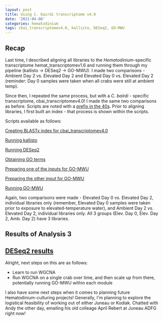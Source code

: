 ```yaml
---
layout: post
title: Using C. bairdi transcriptome v4.0
date: '2021-04-08'
categories: hematodinium
tags: cbai_transcriptomev4.0, kallisto, DESeq2, GO-MWU
---
```


## Recap

Last time, I described aligning all libraries to the _Hematodinium_-specific transcriptome hemat_transcriptomev1.6 and running them through my pipeline (kallisto -> DESeq2 -> GO-MWU). I made two comparisons - Ambient Day 2 vs. Elevated Day 2 and Elevated Day 0 vs. Elevated Day 2 (reminder: Day 0 samples were taken when all crabs were still at ambient temp). 

Since then, I repeated the same process, but with a _C. bairdi_ - specific transcriptome, cbai_transcriptomev4.0! I made the same two comparisons as before. Scripts are noted with a [prefix in the 40s](https://github.com/afcoyle/hemat_bairdi_transcriptome/tree/main/scripts). Prior to aligning libraries, I first built an index - that process is shown within the scripts.

Scripts available as follows:

[Creating BLASTx index for cbai_transcriptomev4.0](https://github.com/afcoyle/hemat_bairdi_transcriptome/blob/main/scripts/4_0_cbai4.0_indexcreation.ipynb)

[Running kallisto](https://github.com/afcoyle/hemat_bairdi_transcriptome/blob/main/scripts/4_1_download_libraries_run_kallisto.ipynb)

[Running DESeq2](https://github.com/afcoyle/hemat_bairdi_transcriptome/blob/main/scripts/4_2_kallisto_to_deseq_to_accessionIDs.Rmd)

[Obtaining GO terms](https://github.com/afcoyle/hemat_bairdi_transcriptome/blob/main/scripts/4_3_uniprot_to_GO.Rmd)

[Preparing one of the inputs for GO-MWU](https://github.com/afcoyle/hemat_bairdi_transcriptome/blob/main/scripts/4_4_eliminate_duplicates.ipynb)

[Preparing the other input for GO-MWU](https://github.com/afcoyle/hemat_bairdi_transcriptome/blob/main/scripts/4_5_GO-MWU_prep.Rmd)

[Running GO-MWU](https://github.com/afcoyle/hemat_bairdi_transcriptome/blob/main/scripts/4_6_running_GO-MWU/4_6_running_GO-MWU.R)

Again, two comparisons were made - Elevated Day 0 vs. Elevated Day 2, individual libraries only (remember, Elevated Day 0 samples were taken prior to exposure to elevated-temperature water), and Ambient Day 2 vs. Elevated Day 2, individual libraries only. All 3 groups (Elev. Day 0, Elev. Day 2, Amb. Day 2) have 3 libraries.

## Results of Analysis 3

## [DESeq2 results](https://github.com/afcoyle/hemat_bairdi_transcriptome/tree/main/graphs/DESeq2_output/cbai_transcriptomev4.0)

Alright, next steps on this are as follows: 
- Learn to run WGCNA
- Run WGCNA on a single crab over time, and then scale up from there, potentially running GO-MWU within each module

I also have some next steps when it comes to planning future Hematodinium-culturing projects! Generally, I'm planning to explore the logistical feasibility of working out of either Juneau or Kodiak. Chatted with Andy the other day, emailing his old colleage April Rebert at Juneau ADFG right now!
